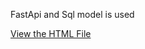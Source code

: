 FastApi and Sql model is used 

[View the HTML File](https://raw.githubusercontent.com/vishvjeet-thakur/delivery_backend/Delivery%20Management%20API%20-%20Swagger%20UI.html
)
